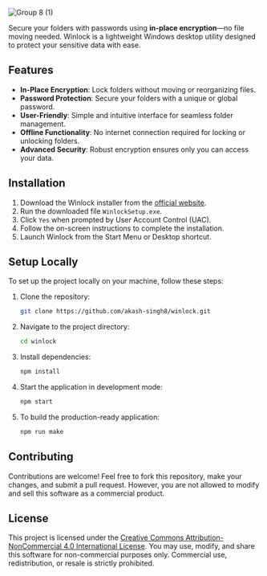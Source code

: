 
![Group 8 (1)](https://github.com/user-attachments/assets/feea3e6d-2784-4d04-a87f-4e7a13e8c95e)


Secure your folders with passwords using **in-place encryption**—no file moving needed. Winlock is a lightweight Windows desktop utility designed to protect your sensitive data with ease.

## Features
- **In-Place Encryption**: Lock folders without moving or reorganizing files.
- **Password Protection**: Secure your folders with a unique or global password.
- **User-Friendly**: Simple and intuitive interface for seamless folder management.
- **Offline Functionality**: No internet connection required for locking or unlocking folders.
- **Advanced Security**: Robust encryption ensures only you can access your data.

## Installation
1. Download the Winlock installer from the [official website](https://winlock.pro).
2. Run the downloaded file `WinlockSetup.exe`.
3. Click `Yes` when prompted by User Account Control (UAC).
4. Follow the on-screen instructions to complete the installation.
5. Launch Winlock from the Start Menu or Desktop shortcut.


## Setup Locally
To set up the project locally on your machine, follow these steps:

1. Clone the repository:
   ```bash
   git clone https://github.com/akash-singh8/winlock.git
   ```

2. Navigate to the project directory:
   ```bash
   cd winlock
   ```

3. Install dependencies:
   ```bash
   npm install
   ```

4. Start the application in development mode:
   ```bash
   npm start
   ```

5. To build the production-ready application:
   ```bash
   npm run make


## Contributing
Contributions are welcome! Feel free to fork this repository, make your changes, and submit a pull request.
However, you are not allowed to modify and sell this software as a commercial product. 

## License
This project is licensed under the [Creative Commons Attribution-NonCommercial 4.0 International License](https://creativecommons.org/licenses/by-nc/4.0/). You may use, modify, and share this software for non-commercial purposes only. Commercial use, redistribution, or resale is strictly prohibited.

